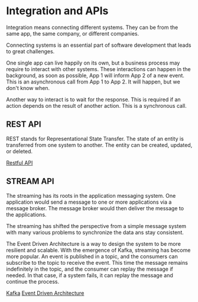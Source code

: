 # Integration and APIs

Integration means connecting different systems. 
They can be from the same app, the same company, or different companies.

Connecting systems is an essential part of software development that leads to great challenges.

One single app can live happily on its own, but a business process may require to interact with other systems.
These interactions can happen in the background, as soon as possible, App 1 will inform App 2 of a new event. 
This is an asynchronous call from App 1 to App 2. 
It will happen, but we don't know when.

Another way to interact is to wait for the response. 
This is required if an action depends on the result of another action.
This is a synchronous call.

## REST API

REST stands for Representational State Transfer.
The state of an entity is transferred from one system to another. 
The entity can be created, updated, or deleted.

[Restful API](https://restfulapi.net/)

## STREAM API

The streaming has its roots in the application messaging system.
One application would send a message to one or more applications via a message broker.
The message broker would then deliver the message to the applications.

The streaming has shifted the perspective from a simple message system with many various problems
to synchronize the data ans stay consistent.

The Event Driven Architecture is a way to design the system to be more resilient and scalable.
With the emergence of Kafka, streaming has become more popular.
An event is published in a topic, and the consumers can subscribe to the topic to receive the event.
This time the message remains indefinitely in the topic, and the consumer can replay the message if needed.
In that case, if a system fails, it can replay the message and continue the process.

[Kafka](https://kafka.apache.org/)
[Event Driven Architecture](https://www.confluent.io/learn/event-driven/)